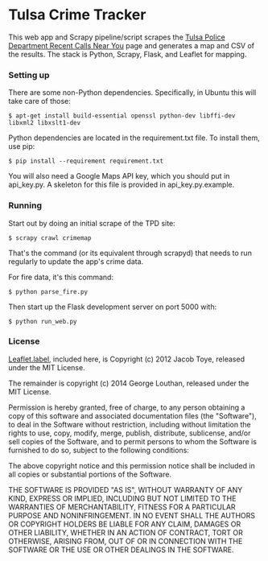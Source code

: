# Tulsa Crime Tracker #

This web app and Scrapy pipeline/script scrapes the [Tulsa Police Department Recent Calls Near You](https://www.tulsapolice.org/live-calls-/police-calls-near-you.aspx) page and generates a map and CSV of the results. The stack is Python, Scrapy, Flask, and Leaflet for mapping.

### Setting up ###

There are some non-Python dependencies. Specifically, in Ubuntu this will take care of those:

    $ apt-get install build-essential openssl python-dev libffi-dev libxml2 libxslt1-dev

Python dependencies are located in the requirement.txt file. To install them, use pip:

    $ pip install --requirement requirement.txt

You will also need a Google Maps API key, which you should put in api_key.py. A skeleton for this file is provided in api_key.py.example.

### Running ###

Start out by doing an initial scrape of the TPD site:

    $ scrapy crawl crimemap

That's the command (or its equivalent through scrapyd) that needs to run regularly to update the app's crime data.

For fire data, it's this command:

    $ python parse_fire.py

Then start up the Flask development server on port 5000 with:

    $ python run_web.py

### License ###

[Leaflet.label](https://github.com/Leaflet/Leaflet.label), included here, is Copyright (c) 2012 Jacob Toye, released under the MIT License.

The remainder is copyright (c) 2014 George Louthan, released under the MIT License.

Permission is hereby granted, free of charge, to any person obtaining
a copy of this software and associated documentation files (the
"Software"), to deal in the Software without restriction, including
without limitation the rights to use, copy, modify, merge, publish,
distribute, sublicense, and/or sell copies of the Software, and to
permit persons to whom the Software is furnished to do so, subject to
the following conditions:

The above copyright notice and this permission notice shall be
included in all copies or substantial portions of the Software.

THE SOFTWARE IS PROVIDED "AS IS", WITHOUT WARRANTY OF ANY KIND,
EXPRESS OR IMPLIED, INCLUDING BUT NOT LIMITED TO THE WARRANTIES OF
MERCHANTABILITY, FITNESS FOR A PARTICULAR PURPOSE AND
NONINFRINGEMENT. IN NO EVENT SHALL THE AUTHORS OR COPYRIGHT HOLDERS BE
LIABLE FOR ANY CLAIM, DAMAGES OR OTHER LIABILITY, WHETHER IN AN ACTION
OF CONTRACT, TORT OR OTHERWISE, ARISING FROM, OUT OF OR IN CONNECTION
WITH THE SOFTWARE OR THE USE OR OTHER DEALINGS IN THE SOFTWARE.
